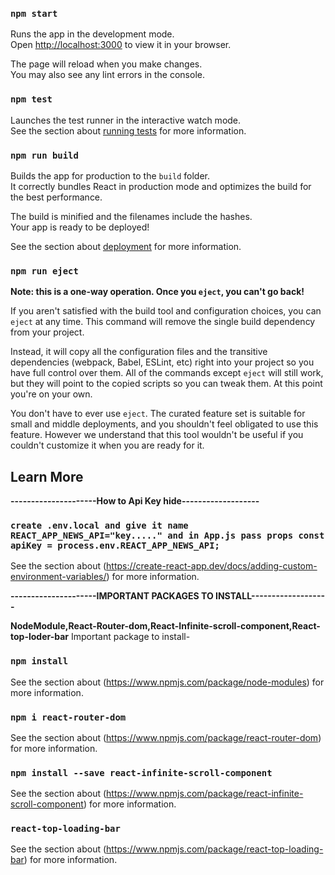 ### `npm start`

Runs the app in the development mode.\
Open [http://localhost:3000](http://localhost:3000) to view it in your browser.

The page will reload when you make changes.\
You may also see any lint errors in the console.

### `npm test`

Launches the test runner in the interactive watch mode.\
See the section about [running tests](https://facebook.github.io/create-react-app/docs/running-tests) for more information.

### `npm run build`

Builds the app for production to the `build` folder.\
It correctly bundles React in production mode and optimizes the build for the best performance.

The build is minified and the filenames include the hashes.\
Your app is ready to be deployed!

See the section about [deployment](https://facebook.github.io/create-react-app/docs/deployment) for more information.

### `npm run eject`

**Note: this is a one-way operation. Once you `eject`, you can't go back!**

If you aren't satisfied with the build tool and configuration choices, you can `eject` at any time. This command will remove the single build dependency from your project.

Instead, it will copy all the configuration files and the transitive dependencies (webpack, Babel, ESLint, etc) right into your project so you have full control over them. All of the commands except `eject` will still work, but they will point to the copied scripts so you can tweak them. At this point you're on your own.

You don't have to ever use `eject`. The curated feature set is suitable for small and middle deployments, and you shouldn't feel obligated to use this feature. However we understand that this tool wouldn't be useful if you couldn't customize it when you are ready for it.


## Learn More
**---------------------How to Api Key hide-------------------**
### `create .env.local and give it name REACT_APP_NEWS_API="key....." and in App.js pass props const apiKey = process.env.REACT_APP_NEWS_API;` 
See the section about (https://create-react-app.dev/docs/adding-custom-environment-variables/) for more information.

**---------------------IMPORTANT PACKAGES TO INSTALL-------------------**

**NodeModule,React-Router-dom,React-Infinite-scroll-component,React-top-loder-bar**
Important package to install-

### `npm install`
See the section about (https://www.npmjs.com/package/node-modules) for more information.

### `npm i react-router-dom`
See the section about (https://www.npmjs.com/package/react-router-dom) for more information.

### `npm install --save react-infinite-scroll-component`
See the section about (https://www.npmjs.com/package/react-infinite-scroll-component) for more information.

### `react-top-loading-bar`
See the section about (https://www.npmjs.com/package/react-top-loading-bar) for more information.
